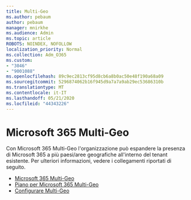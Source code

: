 ```yaml
---
title: Multi-Geo
ms.author: pebaum
author: pebaum
manager: mnirkhe
ms.audience: Admin
ms.topic: article
ROBOTS: NOINDEX, NOFOLLOW
localization_priority: Normal
ms.collection: Adm_O365
ms.custom:
- "3046"
- "9001088"
ms.openlocfilehash: 89c9ec2813cf95d8cb6a8b0ac50e48f190a68a09
ms.sourcegitcommit: 5296874062b16f945d9a7a7a9ab29ec53686310b
ms.translationtype: MT
ms.contentlocale: it-IT
ms.lasthandoff: 05/21/2020
ms.locfileid: "44343226"
---
```

# <a name="microsoft-365-multi-geo"></a>Microsoft 365 Multi-Geo

Con Microsoft 365 Multi-Geo l'organizzazione può espandere la presenza di Microsoft 365 a più paesi/aree geografiche all'interno del tenant esistente. Per ulteriori informazioni, vedere i collegamenti riportati di seguito.

- [Microsoft 365 Multi-Geo](https://docs.microsoft.com/office365/enterprise/office-365-multi-geo)
- [Piano per Microsoft 365 Multi-Geo](https://docs.microsoft.com/office365/enterprise/plan-for-multi-geo)
- [Configurare Multi-Geo](https://docs.microsoft.com/office365/enterprise/multi-geo-tenant-configuration)
